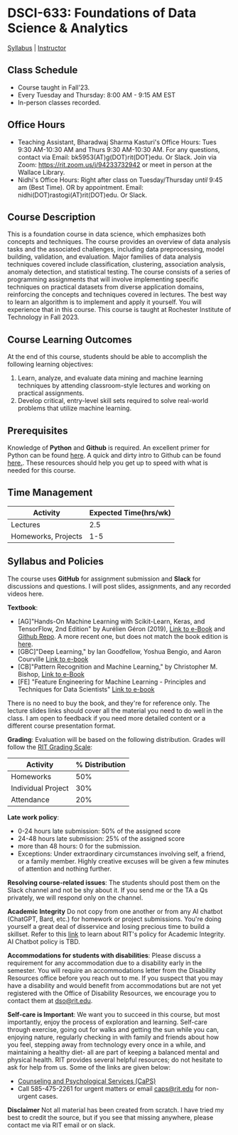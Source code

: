 
# DSCI-633: Foundations of Data Science & Analytics

[Syllabus](https://github.com/aiforsec/RIT-DSCI-633-FDS/tree/main/Syllabus/README.md) |
[Instructor](https://www.rit.edu/directory/nxrvse-nidhi-rastogi)

## Class Schedule
- Course taught in Fall'23.
- Every Tuesday and Thursday: 8:00 AM - 9:15 AM EST
- In-person classes recorded.

## Office Hours

- Teaching Assistant, Bharadwaj Sharma Kasturi's Office Hours: Tues 9:30 AM-10:30 AM and Thurs 9:30 AM-10:30 AM. For any questions, contact via Email: bk5953(AT)g(DOT)rit(DOT)edu. Or Slack. Join via Zoom: https://rit.zoom.us/j/94233732942 or meet in person at the Wallace Library.
- Nidhi's Office Hours: Right after class on Tuesday/Thursday _until_ 9:45 am (Best Time). OR by appointment. Email: nidhi(DOT)rastogi(AT)rit(DOT)edu. Or Slack.

## Course Description
This is a foundation course in data science, which emphasizes both concepts and techniques. The course provides an overview of data analysis tasks and the associated challenges, including data preprocessing, model building, validation, and evaluation. Major families of data analysis techniques covered include classification, clustering, association analysis, anomaly detection, and statistical testing. The course consists of a series of programming assignments that will involve implementing specific techniques on practical datasets from diverse application domains, reinforcing the concepts and techniques covered in lectures. The best way to learn an algorithm is to implement and apply it yourself. You will experience that in this course. This course is taught at Rochester Institute of Technology in Fall 2023. 

## Course Learning Outcomes
At the end of this course, students should be able to accomplish the following learning objectives:

 1. Learn, analyze, and evaluate data mining and machine learning techniques by attending classroom-style lectures and working on practical assignments.
 2. Develop critical, entry-level skill sets required to solve real-world problems that utilize machine learning.

## Prerequisites
Knowledge of **Python** and **Github** is required.  An excellent primer for Python can be found [here](https://github.com/Akuli/python-tutorial). A quick and dirty intro to Github can be found [here.](https://guides.github.com/activities/hello-world/). These resources should help you get up to speed with what is needed for this course.

## Time Management
|Activity| Expected Time(hrs/wk) |
|--|--|
|Lectures  | 2.5 |
|Homeworks, Projects| 1-5 |

## Syllabus and Policies
The course uses **GitHub** for assignment submission and **Slack** for discussions and questions. I will post slides, assignments, and any recorded videos here.

**Textbook**:
- [AG]"Hands-On Machine Learning with Scikit-Learn, Keras, and TensorFlow, 2nd Edition" by Aurélien Géron (2019), [Link to e-Book](https://github.com/aiforsec/RIT-DSCI-633-FDS/blob/main/Syllabus/HandsOnML-2ndEd.pdf) and [Github Repo](https://github.com/ageron/handson-ml2). A more recent one, but does not match the book edition is [here](https://github.com/ageron/handson-ml3).
- [GBC]"Deep Learning," by Ian Goodfellow, Yoshua Bengio, and Aaron Courville [Link to e-book](https://www.deeplearningbook.org/)
- [CB]"Pattern Recognition and Machine Learning," by Christopher M. Bishop, [Link to e-Book](https://www.microsoft.com/en-us/research/uploads/prod/2006/01/Bishop-Pattern-Recognition-and-Machine-Learning-2006.pdf)
- [FE] "Feature Engineering for Machine Learning - Principles and Techniques for Data Scientists" [Link to e-book](https://www.repath.in/gallery/feature_engineering_for_machine_learning.pdf)

There is no need to buy the book, and they're for reference only. The lecture slides links should cover all the material you need to do well in the class. I am open to feedback if you need more detailed content or a different course presentation format.

**Grading**: Evaluation will be based on the following distribution. Grades will follow the [RIT Grading Scale](https://www.se.rit.edu/resources/includes/LetterGrading.html): 

|Activity| % Distribution |
|--|--|
|Homeworks| 50% |
|Individual Project| 30% |
|Attendance| 20% |


**Late work policy**:
- 0-24 hours late submission: 50% of the assigned score
- 24-48 hours late submission: 25% of the assigned score
- more than 48 hours: 0 for the submission.
- Exceptions: Under extraordinary circumstances involving self, a friend, or a family member. Highly creative excuses will be given a few minutes of attention and nothing further.

**Resolving course-related issues**: The students should post them on the Slack channel and not be shy about it. If you send me or the TA a Qs privately, we will respond only on the channel.

**Academic Integrity**
Do not copy from one another or from any AI chatbot (ChatGPT, Bard, etc.) for homework or project submissions. You're doing yourself a great deal of disservice and losing precious time to build a skillset. Refer to this [link](https://www.rit.edu/twc/academicintegrity/) to learn about RIT's policy for Academic Integrity. AI Chatbot policy is TBD.

**Accommodations for students with disabilities**: 
Please discuss a requirement for any accommodation due to a disability early in the semester.  You will require an accommodations letter from the Disability Resources office before you reach out to me. If you suspect that you may have a disability and would benefit from accommodations but are not yet registered with the Office of Disability Resources, we encourage you to contact them at dso@rit.edu.

**Self-care is Important**: We want you to succeed in this course, but most importantly, enjoy the process of exploration and learning. Self-care through exercise, going out for walks and getting the sun while you can, enjoying nature, regularly checking in with family and friends about how you feel, stepping away from technology every once in a while, and maintaining a healthy diet- all are part of keeping a balanced mental and physical health. 
RIT provides several helpful resources; do not hesitate to ask for help from us. Some of the links are given below:
- [Counseling and Psychological Services (CaPS)](https://www.rit.edu/studentaffairs/counseling/) 
- Call 585-475-2261 for urgent matters or email <caps@rit.edu> for non-urgent cases.

**Disclaimer**
Not all material has been created from scratch. I have tried my best to credit the source, but if you see that missing anywhere, please contact me via RIT email or on slack.
